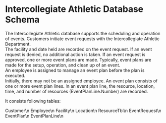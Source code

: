 # Intercollegiate Athletic Database Schema
The Intercollegiate Athletic database supports the scheduling and operation of events.
Customers initiate event requests with the Intercollegiate Athletic Department.  
The facility and date held are recorded on the event request.  If an event request is denied, 
no additional action is taken.  If an event request is approved, one or more event plans are 
made.  Typically, event plans are made for the setup, operation, and clean up of an event.  
An employee is assigned to manage an event plan before the plan is executed.  
Initially, there may not be an assigned employee.  An event plan consists of one or more 
event plan lines.  In an event plan line, the resource, location, time, and number of resources 
(EventPlanLine.Number) are recorded.

It consists following tables:

Customer\n
Employee\n
Facility\n
Location\n
ResourceTbl\n
EventRequest\n
EventPlan\n
EventPlanLine\n
